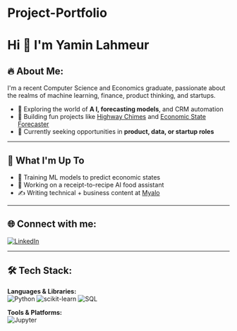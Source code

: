 # Project-Portfolio
# Hi 👋 I'm Yamin Lahmeur

## 🔥 About Me:
I'm a recent Computer Science and Economics graduate, passionate about the realms of machine learning, finance, product thinking, and startups.

- 💼 Exploring the world of **A I, forecasting models**, and CRM automation  
- 🧠 Building fun projects like [Highway Chimes](#) and [Economic State Forecaster](#)  
- 🎯 Currently seeking opportunities in **product, data, or startup roles**

---

## 🚀 What I'm Up To

- 🤖 Training ML models to predict economic states  
- 🧾 Working on a receipt-to-recipe AI food assistant  
- ✍️ Writing technical + business content at [Myalo](https://github.com/YOUR_ORG)

---

## 🌐 Connect with me:
[![LinkedIn](https://img.shields.io/badge/-LinkedIn-0A66C2?style=flat-square&logo=linkedin&logoColor=white)](www.linkedin.com/in/yamin-lahmeur)

---

## 🛠️ Tech Stack:

**Languages & Libraries:**  
![Python](https://img.shields.io/badge/-Python-3776AB?style=flat-square&logo=python&logoColor=white)
![scikit-learn](https://img.shields.io/badge/-scikit--learn-F7931E?style=flat-square&logo=scikit-learn&logoColor=white)
![SQL](https://img.shields.io/badge/-SQL-4479A1?style=flat-square&logo=postgresql&logoColor=white)

**Tools & Platforms:**  
![Jupyter](https://img.shields.io/badge/-Jupyter-F37626?style=flat-square&logo=jupyter&logoColor=white)
